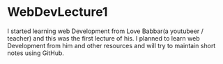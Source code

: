 # WebDevLecture1

I started learning web Development from Love Babbar(a youtubeer / teacher) and this was the first lecture of his. I planned to learn web Development from him and other resources and will try to maintain short notes using GitHub. 
